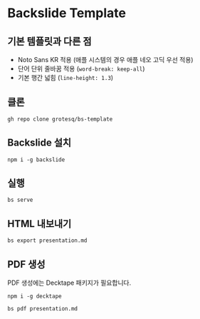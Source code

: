 # Backslide Template

## 기본 템플릿과 다른 점

* Noto Sans KR 적용 (애플 시스템의 경우 애플 네오 고딕 우선 적용)
* 단어 단위 줄바꿈 적용 (`word-break: keep-all`)
* 기본 행간 넓힘 (`line-height: 1.3`)

## 클론

```shell
gh repo clone grotesq/bs-template
```

## Backslide 설치

```shell
npm i -g backslide
```

## 실행

```shell
bs serve
```

## HTML 내보내기

```shell
bs export presentation.md
```

## PDF 생성

PDF 생성에는 Decktape 패키지가 필요합니다.

```shell
npm i -g decktape
```

```shell
bs pdf presentation.md
```
